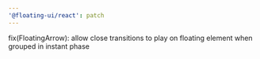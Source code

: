 ```yaml
---
'@floating-ui/react': patch
---
```


fix(FloatingArrow): allow close transitions to play on floating element when grouped in instant phase
